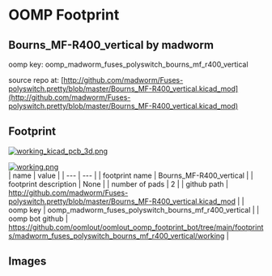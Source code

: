 # OOMP Footprint  
## Bourns_MF-R400_vertical  by madworm  
  
oomp key: oomp_madworm_fuses_polyswitch_bourns_mf_r400_vertical  
  
source repo at: [http://github.com/madworm/Fuses-polyswitch.pretty/blob/master/Bourns_MF-R400_vertical.kicad_mod](http://github.com/madworm/Fuses-polyswitch.pretty/blob/master/Bourns_MF-R400_vertical.kicad_mod)  
## Footprint  
  
[![working_kicad_pcb_3d.png](working_kicad_pcb_3d_600.png)](working_kicad_pcb_3d.png)  
  
[![working.png](working_600.png)](working.png)  
| name | value | 
| --- | --- | 
| footprint name | Bourns_MF-R400_vertical | 
| footprint description | None | 
| number of pads | 2 | 
| github path | http://github.com/madworm/Fuses-polyswitch.pretty/blob/master/Bourns_MF-R400_vertical.kicad_mod | 
| oomp key | oomp_madworm_fuses_polyswitch_bourns_mf_r400_vertical | 
| oomp bot github | https://github.com/oomlout/oomlout_oomp_footprint_bot/tree/main/footprints/madworm_fuses_polyswitch_bourns_mf_r400_vertical/working | 
## Images  
